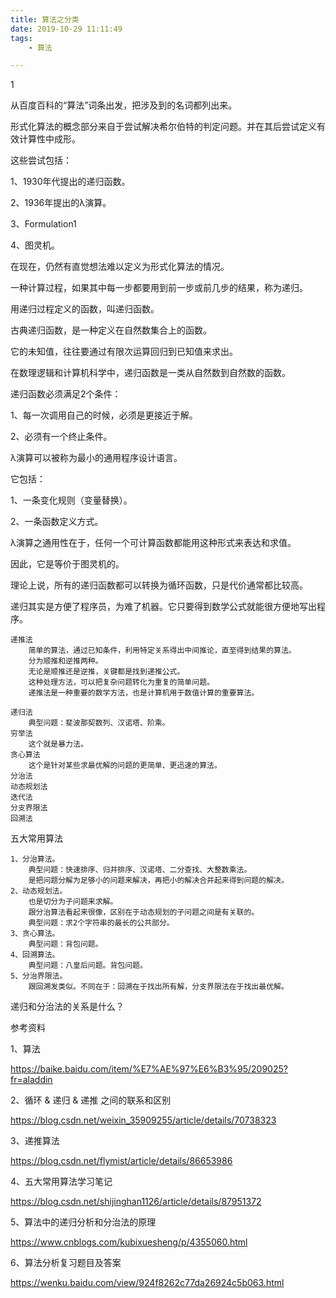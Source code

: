 ```yaml
---
title: 算法之分类
date: 2019-10-29 11:11:49
tags:
	- 算法

---
```


1

从百度百科的“算法”词条出发，把涉及到的名词都列出来。

形式化算法的概念部分来自于尝试解决希尔伯特的判定问题。并在其后尝试定义有效计算性中成形。

这些尝试包括：

1、1930年代提出的递归函数。

2、1936年提出的λ演算。

3、Formulation1

4、图灵机。

在现在，仍然有直觉想法难以定义为形式化算法的情况。



一种计算过程，如果其中每一步都要用到前一步或前几步的结果，称为递归。

用递归过程定义的函数，叫递归函数。

古典递归函数，是一种定义在自然数集合上的函数。

它的未知值，往往要通过有限次运算回归到已知值来求出。

在数理逻辑和计算机科学中，递归函数是一类从自然数到自然数的函数。

递归函数必须满足2个条件：

1、每一次调用自己的时候，必须是更接近于解。

2、必须有一个终止条件。



λ演算可以被称为最小的通用程序设计语言。

它包括：

1、一条变化规则（变量替换）。

2、一条函数定义方式。

λ演算之通用性在于，任何一个可计算函数都能用这种形式来表达和求值。

因此，它是等价于图灵机的。



理论上说，所有的递归函数都可以转换为循环函数，只是代价通常都比较高。

递归其实是方便了程序员，为难了机器。它只要得到数学公式就能很方便地写出程序。



```
递推法
	简单的算法，通过已知条件，利用特定关系得出中间推论，直至得到结果的算法。
	分为顺推和逆推两种。
	无论是顺推还是逆推，关键都是找到递推公式。
	这种处理方法，可以把复杂问题转化为重复的简单问题。
	递推法是一种重要的数学方法，也是计算机用于数值计算的重要算法。
	
递归法
	典型问题：斐波那契数列、汉诺塔、阶乘。
穷举法
	这个就是暴力法。
贪心算法
	这个是针对某些求最优解的问题的更简单、更迅速的算法。
分治法
动态规划法
迭代法
分支界限法
回溯法
```

五大常用算法

```
1、分治算法。
	典型问题：快速排序、归并排序、汉诺塔、二分查找、大整数乘法。
	是把问题分解为足够小的问题来解决，再把小的解决合并起来得到问题的解决。
2、动态规划法。
	也是切分为子问题来求解。
	跟分治算法看起来很像，区别在于动态规划的子问题之间是有关联的。
	典型问题：求2个字符串的最长的公共部分。
3、贪心算法。
	典型问题：背包问题。
4、回溯算法。
	典型问题：八皇后问题。背包问题。
5、分治界限法。
	跟回溯发类似。不同在于：回溯在于找出所有解，分支界限法在于找出最优解。
```



递归和分治法的关系是什么？



参考资料

1、算法

https://baike.baidu.com/item/%E7%AE%97%E6%B3%95/209025?fr=aladdin

2、循环 & 递归 & 递推 之间的联系和区别

https://blog.csdn.net/weixin_35909255/article/details/70738323

3、递推算法

https://blog.csdn.net/flymist/article/details/86653986

4、五大常用算法学习笔记

https://blog.csdn.net/shijinghan1126/article/details/87951372

5、算法中的递归分析和分治法的原理

https://www.cnblogs.com/kubixuesheng/p/4355060.html

6、算法分析复习题目及答案 

https://wenku.baidu.com/view/924f8262c77da26924c5b063.html